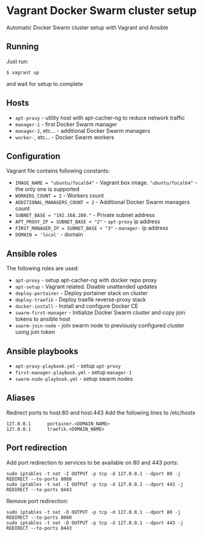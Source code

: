 # Vagrant Docker Swarm cluster setup

Automatic Docker Swarm cluster setup with Vagrant and Ansible

## Running

Just run:

```console
$ vagrant up
```

and wait for setup to complete

## Hosts

- `apt-proxy` - utility host with apt-cacher-ng to reduce network traffic
- `manager-1` - first Docker Swarm manager
- `manager-2`, etc...  - additional Docker Swarm managers
- `worker-`, etc... - Docker Swarm workers

## Configuration

Vagrant file contains following constants:

- `IMAGE_NAME = "ubuntu/focal64"` - Vagrant box image. `"ubuntu/focal64"` - the only one is supported
- `WORKERS_COUNT = 2` - Workers count
- `ADDITIONAL_MANAGERS_COUNT = 2` - Additional Docker Swarm managers count
- `SUBNET_BASE = "192.168.200."` - Private subnet address
- `APT_PROXY_IP = SUBNET_BASE + "2"` - `apt-proxy` ip address
- `FIRST_MANAGER_IP = SUBNET_BASE + "3"` - `manager-` ip address
- `DOMAIN = 'local'` - domain

## Ansible roles

The following roles are used:

- `apt-proxy` - setup apt-cacher-ng with docker repo proxy
- `apt-setup` - Vagrant related. Disable unattended updates
- `deploy-portainer` - Deploy portainer stack on cluster
- `deploy-traefik` - Deploy traefik reverse-proxy stack
- `docker-install` - Install and configure Docker CE
- `swarm-first-manager` - Initialize Docker Swarm cluster and copy join tokens to ansible host
- `swarm-join-node` - join swarm node to previously configured cluster using join token

## Ansible playbooks

- `apt-proxy-playbook.yml` - setup `apt-proxy`
- `first-manager-playbook.yml` - setup `manager-1`
- `swarm-node-playbook.yml` - setup swarm nodes

## Aliases

Redirect ports to host:80 and host:443
Add the following lines to /etc/hosts

```
127.0.0.1      portainer.<DOMAIN_NAME>
127.0.0.1      traefik.<DOMAIN_NAME>
```

## Port redirection

Add port redirection to services to be available on 80 and 443 ports:

```console
sudo iptables -t nat -I OUTPUT -p tcp -d 127.0.0.1 --dport 80 -j REDIRECT --to-ports 8080
sudo iptables -t nat -I OUTPUT -p tcp -d 127.0.0.1 --dport 443 -j REDIRECT --to-ports 8443
```

Remove port redirection:

```console
sudo iptables -t nat -D OUTPUT -p tcp -d 127.0.0.1 --dport 80 -j REDIRECT --to-ports 8080
sudo iptables -t nat -D OUTPUT -p tcp -d 127.0.0.1 --dport 443 -j REDIRECT --to-ports 8443
```

